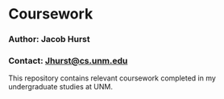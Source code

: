 # Coursework
### Author: Jacob Hurst
### Contact: Jhurst@cs.unm.edu

This repository contains relevant coursework completed in my undergraduate studies at UNM.
